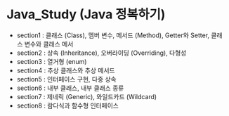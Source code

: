 # Java_Study (Java 정복하기)
* section1 : 클래스 (Class), 멤버 변수, 메서드 (Method), Getter와 Setter, 클래스 변수와 클래스 메서
* section2 : 상속 (Inheritance), 오버라이딩 (Overriding), 다형성
* section3 : 열거형 (enum)
* section4 : 추상 클래스와 추상 메서드
* section5 : 인터페이스 구현, 다중 상속
* section6 : 내부 클래스, 내부 클래스 종류
* section7 : 제네릭 (Generic), 와일드카드 (Wildcard)
* section8 : 람다식과 함수형 인터페이스
